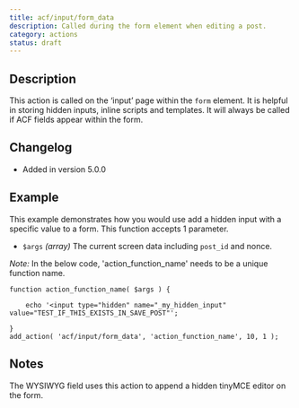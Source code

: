 ```yaml
---
title: acf/input/form_data
description: Called during the form element when editing a post.
category: actions
status: draft
---
```


## Description
This action is called on the ‘input’ page within the `form` element. It is helpful in storing hidden inputs, inline scripts and templates. It will always be called if ACF fields appear within the form.

## Changelog
- Added in version 5.0.0

## Example
This example demonstrates how you would use add a hidden input with a specific value to a form. This function accepts 1 parameter.
- `$args` *(array)* The current screen data including `post_id` and nonce.

_Note:_ In the below code, 'action_function_name' needs to be a unique function name.
```
function action_function_name( $args ) {

	echo '<input type="hidden" name="_my_hidden_input" value="TEST_IF_THIS_EXISTS_IN_SAVE_POST"';

}
add_action( 'acf/input/form_data', 'action_function_name', 10, 1 );
```

## Notes
The WYSIWYG field uses this action to append a hidden tinyMCE editor on the form.
